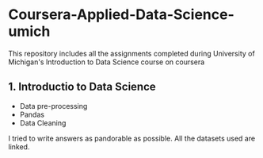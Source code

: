 # Coursera-Applied-Data-Science-umich
This repository includes all the assignments completed during University of Michigan's Introduction to Data Science course on coursera

## 1. Introductio to Data Science
- Data pre-processing
- Pandas
- Data Cleaning

I tried to write answers as pandorable as possible. All the datasets used are linked.
